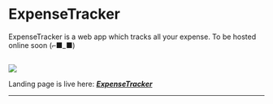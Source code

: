 # ExpenseTracker
ExpenseTracker is a web app which tracks all your expense. To be hosted online soon  (⌐■_■)

##
<img src="https://ktozfq.dm.files.1drv.com/y4m0N0U0oFUmn8WHWlfQ6dyrE31dY__T9CGgEAO-TT8i51JO0EfoiM1VzYZcajxRlsLjHe9Xttikg0emROELhyTpBkGLy7-28ryu7RP68OI8HXynnuxVp_Osj5SSUHZb60TgNUuTN0nnfX426qCTnKqzjX2_vgZscnMO8xQs2lfQGkPdnP__l5XDKJRv6z6ieLdm66KPthJXnpLjleUp-621g/ss.gif?download&psid=1" width:600/>

Landing page is live here: *[**ExpenseTracker**](https://et.esantosh.com)*
___
